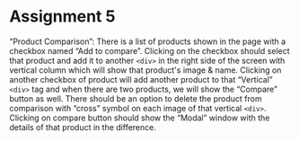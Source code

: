 # Assignment 5

“Product Comparison”: There is a list of products shown in the page with a checkbox named “Add to compare”.
Clicking on the checkbox should select that product and add it to another ```<div>``` in the right side of the screen 
with vertical column which will show that product's image & name.
Clicking on another checkbox of product will add another product to that “Vertical” ```<div>``` tag
and when there are two products, we will show the “Compare” button as well. 
There should be an option to delete the product from comparison with “cross” symbol on each image of that vertical ```<div>```.
Clicking on compare button should show the “Modal” window with the details of that product in the difference.
